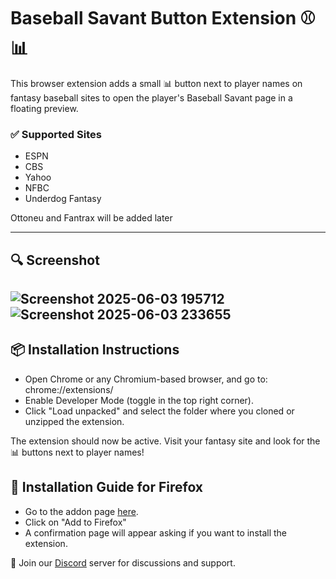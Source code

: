 # Baseball Savant Button Extension ⚾📊

This browser extension adds a small 📊 button next to player names on fantasy baseball sites to open the player's Baseball Savant page in a floating preview. 

### ✅ Supported Sites
- ESPN
- CBS 
- Yahoo
- NFBC
- Underdog Fantasy

Ottoneu and Fantrax will be added later

---

## 🔍 Screenshot
![Screenshot 2025-06-03 195712](https://github.com/user-attachments/assets/174b5157-a2b5-4ff8-ba3c-a33ab316f4c8) ![Screenshot 2025-06-03 233655](https://github.com/user-attachments/assets/a285a7b3-fef2-4531-bbb2-4534500dc58e)
---

## 📦 Installation Instructions

- Open Chrome or any Chromium-based browser, and go to:
 chrome://extensions/
- Enable Developer Mode (toggle in the top right corner).
- Click "Load unpacked" and select the folder where you cloned or unzipped the extension.

The extension should now be active. Visit your fantasy site and look for the 📊 buttons next to player names!

## 🦊 Installation Guide for Firefox
- Go to the addon page [here](https://addons.mozilla.org/en-US/firefox/addon/baseball-savant-button/).
- Click on "Add to Firefox"
- A confirmation page will appear asking if you want to install the extension.


🚀 Join our [Discord](https://discord.gg/QaRnaEM3) server for discussions and support.


